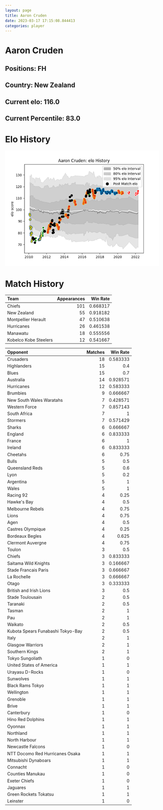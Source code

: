 ```yaml
---  
layout: page  
title: Aaron Cruden  
date: 2023-03-17 17:15:08.844413  
categories: player  
---
```

# Aaron Cruden

## Positions: FH

## Country: New Zealand

## Current elo: 116.0

## Current Percentile: 83.0

# Elo History


![elo history](history_AaronCruden.png)
# Match History


| Team                  |   Appearances |   Win Rate |
|:----------------------|--------------:|-----------:|
| Chiefs                |           101 |   0.668317 |
| New Zealand           |            55 |   0.918182 |
| Montpellier Herault   |            47 |   0.510638 |
| Hurricanes            |            26 |   0.461538 |
| Manawatu              |            18 |   0.555556 |
| Kobelco Kobe Steelers |            12 |   0.541667 |

| Opponent                          |   Matches |   Win Rate |
|:----------------------------------|----------:|-----------:|
| Crusaders                         |        18 |   0.583333 |
| Highlanders                       |        15 |   0.4      |
| Blues                             |        15 |   0.7      |
| Australia                         |        14 |   0.928571 |
| Hurricanes                        |        12 |   0.583333 |
| Brumbies                          |         9 |   0.666667 |
| New South Wales Waratahs          |         7 |   0.428571 |
| Western Force                     |         7 |   0.857143 |
| South Africa                      |         7 |   1        |
| Stormers                          |         7 |   0.571429 |
| Sharks                            |         6 |   0.666667 |
| England                           |         6 |   0.833333 |
| France                            |         6 |   1        |
| Ireland                           |         6 |   0.833333 |
| Cheetahs                          |         6 |   0.75     |
| Bulls                             |         5 |   0.5      |
| Queensland Reds                   |         5 |   0.6      |
| Lyon                              |         5 |   0.2      |
| Argentina                         |         5 |   1        |
| Wales                             |         5 |   1        |
| Racing 92                         |         4 |   0.25     |
| Hawke's Bay                       |         4 |   0.5      |
| Melbourne Rebels                  |         4 |   0.75     |
| Lions                             |         4 |   0.75     |
| Agen                              |         4 |   0.5      |
| Castres Olympique                 |         4 |   0.25     |
| Bordeaux Begles                   |         4 |   0.625    |
| Clermont Auvergne                 |         4 |   0.75     |
| Toulon                            |         3 |   0.5      |
| Chiefs                            |         3 |   0.833333 |
| Saitama Wild Knights              |         3 |   0.166667 |
| Stade Francais Paris              |         3 |   0.666667 |
| La Rochelle                       |         3 |   0.666667 |
| Otago                             |         3 |   0.333333 |
| British and Irish Lions           |         3 |   0.5      |
| Stade Toulousain                  |         2 |   0.5      |
| Taranaki                          |         2 |   0.5      |
| Tasman                            |         2 |   1        |
| Pau                               |         2 |   1        |
| Waikato                           |         2 |   0.5      |
| Kubota Spears Funabashi Tokyo-Bay |         2 |   0.5      |
| Italy                             |         2 |   1        |
| Glasgow Warriors                  |         2 |   1        |
| Southern Kings                    |         2 |   1        |
| Tokyo Sungoliath                  |         1 |   0        |
| United States of America          |         1 |   1        |
| Urayasu D-Rocks                   |         1 |   0        |
| Sunwolves                         |         1 |   1        |
| Black Rams Tokyo                  |         1 |   1        |
| Wellington                        |         1 |   1        |
| Grenoble                          |         1 |   1        |
| Brive                             |         1 |   1        |
| Canterbury                        |         1 |   0        |
| Hino Red Dolphins                 |         1 |   1        |
| Oyonnax                           |         1 |   1        |
| Northland                         |         1 |   1        |
| North Harbour                     |         1 |   1        |
| Newcastle Falcons                 |         1 |   0        |
| NTT Docomo Red Hurricanes Osaka   |         1 |   1        |
| Mitsubishi Dynaboars              |         1 |   1        |
| Connacht                          |         1 |   0        |
| Counties Manukau                  |         1 |   0        |
| Exeter Chiefs                     |         1 |   0        |
| Jaguares                          |         1 |   1        |
| Green Rockets Tokatsu             |         1 |   1        |
| Leinster                          |         1 |   0        |